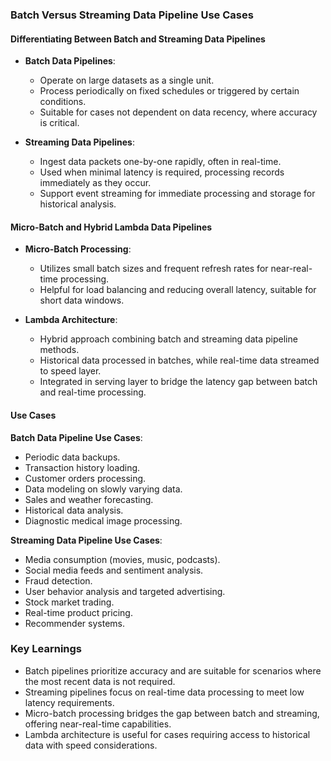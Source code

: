 ### Batch Versus Streaming Data Pipeline Use Cases

#### Differentiating Between Batch and Streaming Data Pipelines

- **Batch Data Pipelines**:
  - Operate on large datasets as a single unit.
  - Process periodically on fixed schedules or triggered by certain conditions.
  - Suitable for cases not dependent on data recency, where accuracy is critical.
  
- **Streaming Data Pipelines**:
  - Ingest data packets one-by-one rapidly, often in real-time.
  - Used when minimal latency is required, processing records immediately as they occur.
  - Support event streaming for immediate processing and storage for historical analysis.

#### Micro-Batch and Hybrid Lambda Data Pipelines

- **Micro-Batch Processing**:
  - Utilizes small batch sizes and frequent refresh rates for near-real-time processing.
  - Helpful for load balancing and reducing overall latency, suitable for short data windows.

- **Lambda Architecture**:
  - Hybrid approach combining batch and streaming data pipeline methods.
  - Historical data processed in batches, while real-time data streamed to speed layer.
  - Integrated in serving layer to bridge the latency gap between batch and real-time processing.

#### Use Cases

**Batch Data Pipeline Use Cases**:
- Periodic data backups.
- Transaction history loading.
- Customer orders processing.
- Data modeling on slowly varying data.
- Sales and weather forecasting.
- Historical data analysis.
- Diagnostic medical image processing.

**Streaming Data Pipeline Use Cases**:
- Media consumption (movies, music, podcasts).
- Social media feeds and sentiment analysis.
- Fraud detection.
- User behavior analysis and targeted advertising.
- Stock market trading.
- Real-time product pricing.
- Recommender systems.

### Key Learnings

- Batch pipelines prioritize accuracy and are suitable for scenarios where the most recent data is not required.
- Streaming pipelines focus on real-time data processing to meet low latency requirements.
- Micro-batch processing bridges the gap between batch and streaming, offering near-real-time capabilities.
- Lambda architecture is useful for cases requiring access to historical data with speed considerations.